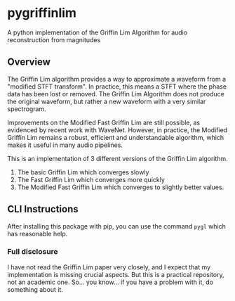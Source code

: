 # pygriffinlim
A python implementation of the Griffin Lim Algorithm for audio reconstruction from magnitudes

## Overview
The Griffin Lim algorithm provides a way to approximate a waveform from a "modified STFT transform".
In practice, this means a STFT where the phase data has been lost or removed.  The Griffin Lim
Algorithm does not produce the original waveform, but rather a new waveform with a very similar
spectrogram.

Improvements on the Modified Fast Griffin Lim are still possible, as evidenced by recent work with
WaveNet.  However, in practice, the Modified Griffin Lim remains a robust, efficient and understandable
algorithm, which makes it useful in many audio pipelines.

This is an implementation of 3 different versions of the Griffin Lim algorithm.

1. The basic Griffin Lim which converges slowly
2. The Fast Griffin Lim which converges more quickly
3. The Modified Fast Griffin Lim which converges to slightly better values.

## CLI Instructions

After installing this package with pip, you can use the command `pygl` which has reasonable help.

### Full disclosure
I have not read the Griffin Lim paper very closely, and I expect that my implementation is missing
crucial aspects.  But this is a practical repository, not an academic one.  So... you know... if you
have a problem with it, do something about it.